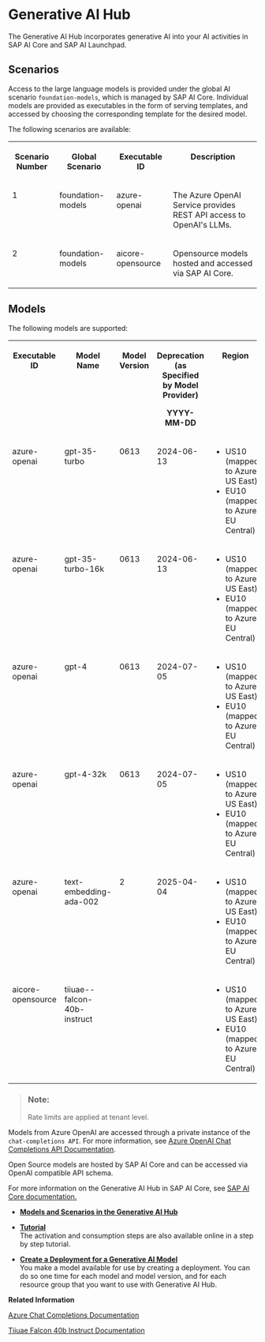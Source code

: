 <!-- loiob0b935b86cc944e2875ba01321ff3fc6 -->

<link rel="stylesheet" type="text/css" href="css/sap-icons.css"/>

# Generative AI Hub

The Generative AI Hub incorporates generative AI into your AI activities in SAP AI Core and SAP AI Launchpad.



<a name="loiob0b935b86cc944e2875ba01321ff3fc6__section_k14_k3y_bzb"/>

## Scenarios

Access to the large language models is provided under the global AI scenario `foundation-models`, which is managed by SAP AI Core. Individual models are provided as executables in the form of serving templates, and accessed by choosing the corresponding template for the desired model.

The following scenarios are available:


<table>
<tr>
<th valign="top">

Scenario Number

</th>
<th valign="top">

Global Scenario

</th>
<th valign="top">

Executable ID

</th>
<th valign="top">

Description

</th>
</tr>
<tr>
<td valign="top">

1

</td>
<td valign="top">

foundation-models

</td>
<td valign="top">

azure-openai

</td>
<td valign="top">

The Azure OpenAI Service provides REST API access to OpenAI's LLMs.

</td>
</tr>
<tr>
<td valign="top">

2

</td>
<td valign="top">

foundation-models

</td>
<td valign="top">

aicore-opensource

</td>
<td valign="top">

Opensource models hosted and accessed via SAP AI Core.

</td>
</tr>
</table>



<a name="loiob0b935b86cc944e2875ba01321ff3fc6__section_dy5_x3y_bzb"/>

## Models

The following models are supported:


<table>
<tr>
<th valign="top">

Executable ID

</th>
<th valign="top">

Model Name

</th>
<th valign="top">

Model Version

</th>
<th valign="top">

Deprecation \(as Specified by Model Provider\)

YYYY-MM-DD

</th>
<th valign="top">

Region

</th>
<th valign="top">

Request Limit \(Requests per Minute\)

</th>
</tr>
<tr>
<td valign="top">

azure-openai

</td>
<td valign="top">

gpt-35-turbo

</td>
<td valign="top">

0613

</td>
<td valign="top">

2024-06-13

</td>
<td valign="top">

-   US10 \(mapped to Azure US East\)
-   EU10 \(mapped to Azure EU Central\)



</td>
<td valign="top">

120

</td>
</tr>
<tr>
<td valign="top">

azure-openai

</td>
<td valign="top">

gpt-35-turbo-16k

</td>
<td valign="top">

0613

</td>
<td valign="top">

2024-06-13

</td>
<td valign="top">

-   US10 \(mapped to Azure US East\)
-   EU10 \(mapped to Azure EU Central\)



</td>
<td valign="top">

96

</td>
</tr>
<tr>
<td valign="top">

azure-openai

</td>
<td valign="top">

gpt-4

</td>
<td valign="top">

0613

</td>
<td valign="top">

2024-07-05

</td>
<td valign="top">

-   US10 \(mapped to Azure US East\)
-   EU10 \(mapped to Azure EU Central\)



</td>
<td valign="top">

18

</td>
</tr>
<tr>
<td valign="top">

azure-openai

</td>
<td valign="top">

gpt-4-32k

</td>
<td valign="top">

0613

</td>
<td valign="top">

2024-07-05

</td>
<td valign="top">

-   US10 \(mapped to Azure US East\)
-   EU10 \(mapped to Azure EU Central\)



</td>
<td valign="top">

78

</td>
</tr>
<tr>
<td valign="top">

azure-openai

</td>
<td valign="top">

text-embedding-ada-002

</td>
<td valign="top">

2

</td>
<td valign="top">

2025-04-04

</td>
<td valign="top">

-   US10 \(mapped to Azure US East\)
-   EU10 \(mapped to Azure EU Central\)



</td>
<td valign="top">

138

</td>
</tr>
<tr>
<td valign="top">

aicore-opensource

</td>
<td valign="top">

tiiuae--falcon-40b-instruct

</td>
<td valign="top">

 

</td>
<td valign="top">

 

</td>
<td valign="top">

-   US10 \(mapped to Azure US East\)
-   EU10 \(mapped to Azure EU Central\)



</td>
<td valign="top">

138

</td>
</tr>
</table>

> ### Note:  
> Rate limits are applied at tenant level.



Models from Azure OpenAI are accessed through a private instance of the `chat-completions API`. For more information, see [Azure OpenAI Chat Completions API Documentation](https://learn.microsoft.com/en-us/azure/ai-services/openai/reference#chat-completions).

Open Source models are hosted by SAP AI Core and can be accessed via OpenAI compatible API schema.

For more information on the Generative AI Hub in SAP AI Core, see [SAP AI Core documentation.](https://help.sap.com/docs/sap-ai-core/sap-ai-core-service-guide/Generative-AI-Hub)

-   **[Models and Scenarios in the Generative AI Hub](models-and-scenarios-in-the-generative-ai-hub-729dd9e.md)**  

-   **[Tutorial](tutorial-c0018f1.md "The activation and consumption steps are also available online in a step by step tutorial. ")**  
The activation and consumption steps are also available online in a step by step tutorial.
-   **[Create a Deployment for a Generative AI Model](create-a-deployment-for-a-generative-ai-model-96b65bb.md "You make a model available for use by creating a deployment. You can do so one time for each model and model version, and for each
		resource group that you want to use with Generative AI Hub.")**  
You make a model available for use by creating a deployment. You can do so one time for each model and model version, and for each resource group that you want to use with Generative AI Hub.

**Related Information**  


[Azure Chat Completions Documentation](https://learn.microsoft.com/en-us/azure/ai-services/openai/reference#chat-completions)

[Tiiuae Falcon 40b Instruct Documentation](https://huggingface.co/tiiuae/falcon-40b-instruct)

